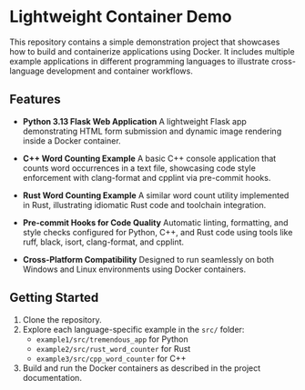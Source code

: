 # Lightweight Container Demo

This repository contains a simple demonstration project that showcases how to build and containerize applications using Docker. It includes multiple example applications in different programming languages to illustrate cross-language development and container workflows.

## Features

- **Python 3.13 Flask Web Application**
  A lightweight Flask app demonstrating HTML form submission and dynamic image rendering inside a Docker container.

- **C++ Word Counting Example**
  A basic C++ console application that counts word occurrences in a text file, showcasing code style enforcement with clang-format and cpplint via pre-commit hooks.

- **Rust Word Counting Example**
  A similar word count utility implemented in Rust, illustrating idiomatic Rust code and toolchain integration.

- **Pre-commit Hooks for Code Quality**
  Automatic linting, formatting, and style checks configured for Python, C++, and Rust code using tools like ruff, black, isort, clang-format, and cpplint.

- **Cross-Platform Compatibility**
  Designed to run seamlessly on both Windows and Linux environments using Docker containers.

## Getting Started

1. Clone the repository.
2. Explore each language-specific example in the `src/` folder:
   - `example1/src/tremendous_app` for Python
   - `example2/src/rust_word_counter` for Rust
   - `example3/src/cpp_word_counter` for C++
3. Build and run the Docker containers as described in the project documentation.
